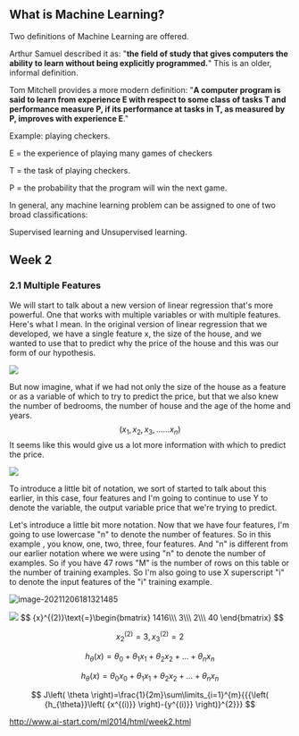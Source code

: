 ## What is Machine Learning?

Two definitions of Machine Learning are offered.

Arthur Samuel described it as: "**the field of study that gives computers the ability to learn without being explicitly programmed.**" This is an older, informal definition.

Tom Mitchell provides a more modern definition: "**A computer program is said to learn from experience E with respect to some class of tasks T and performance measure P, if its performance at tasks in T, as measured by P, improves with experience E**."

Example: playing checkers.

E = the experience of playing many games of checkers

T = the task of playing checkers.

P = the probability that the program will win the next game.

In general, any machine learning problem can be assigned to one of two broad classifications:

Supervised learning and Unsupervised learning.

## Week 2

### 2.1 Multiple Features

We will start to talk about a new version of linear regression that's more powerful. One that works with multiple variables or with multiple features. Here's what I mean. In the original version of linear regression that we developed, we have a single feature x, the size of the house, and we wanted to use that to predict why the price of the house and this was our form of our hypothesis.

![](https://pengfeinie.github.io/images/44c68412e65e62686a96ad16f278571f.png)

But now imagine, what if we had not only the size of the house as a feature or as a variable of which to try to predict the price, but that we also knew the number of bedrooms, the number of house and the age of the home and years. 
$$
(x_1,x_2,x_3,......x_n)
$$
It seems like this would give us a lot more information with which to predict the price.

![](https://pengfeinie.github.io/images/591785837c95bca369021efa14a8bb1c.png)

To introduce a little bit of notation, we sort of started to talk about this earlier, in this case, four features and I'm going to continue to use Y to denote the variable, the output variable price that we're trying to predict. 

Let's introduce a little bit more notation. Now that we have four features, I'm going to use lowercase "n" to denote the number of features. So in this example , you know, one, two, three, four features. And "n" is different from our earlier notation where we were using "n" to denote the number of examples. So if you have 47 rows "M" is the number of rows on this table or the number of training examples. So I'm also going to use X superscript "i" to denote the input features of the "i" training example.

![image-20211206181321485](https://pengfeinie.github.io/images/image-20211206181321485.png)

<img src="https://latex.codecogs.com/gif.latex?{x}^{(2)}\text{=}\begin{bmatrix}%201416\\\%203\\\%202\\\%2040%20\end{bmatrix}">
$$
{x}^{(2)}\text{=}\begin{bmatrix} 1416\\\ 3\\\ 2\\\ 40 \end{bmatrix}
$$

$$
x_{2}^{\left( 2 \right)}=3,x_{3}^{\left( 2 \right)}=2
$$

$$
h_{\theta}\left( x \right)={\theta_{0}}+{\theta_{1}}{x_{1}}+{\theta_{2}}{x_{2}}+...+{\theta_{n}}{x_{n}}
$$

$$
h_{\theta} \left( x \right)={\theta_{0}}{x_{0}}+{\theta_{1}}{x_{1}}+{\theta_{2}}{x_{2}}+...+{\theta_{n}}{x_{n}}
$$

$$
J\left( \theta \right)=\frac{1}{2m}\sum\limits_{i=1}^{m}{{{\left( {h_{\theta}}\left( {x^{(i)}} \right)-{y^{(i)}} \right)}^{2}}}
$$



http://www.ai-start.com/ml2014/html/week2.html